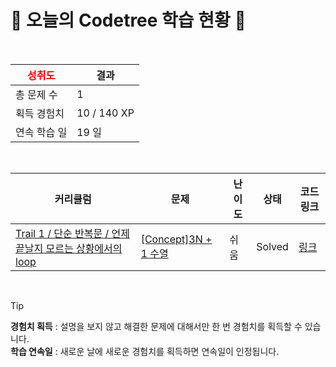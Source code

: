 # 🌲 오늘의 Codetree 학습 현황 🌲

<br />

| <span style="color:red;display:block;text-align:center;"> **성취도**</span> | 결과 |
|---|---|
| 총 문제 수 | 1 |
| 획득 경험치 | 10 / 140 XP |
| 연속 학습 일 | 19 일 |

<br />

|커리큘럼|문제|난이도|상태|코드 링크|
|---|---|---|---|---|
|[Trail 1 / 단순 반복문 / 언제 끝날지 모르는 상황에서의 loop](https://www.codetree.ai/trail-info/novice-low/)|[[Concept]3N + 1 수열](https://www.codetree.ai/trails/complete/curated-cards/intro-3n-plus-1-sequence/)|쉬움|Solved|[링크](https://github.com/jinsejeong/codetree/blob/main/250322/3N%20%2B%201%20%EC%88%98%EC%97%B4/3n-plus-1-sequence.java)|


<br />

> [!TIP]
> **경험치 획득** : 설명을 보지 않고 해결한 문제에 대해서만 한 번 경험치를 획득할 수 있습니다.  
> **학습 연속일** : 새로운 날에 새로운 경험치를 획득하면 연속일이 인정됩니다.

